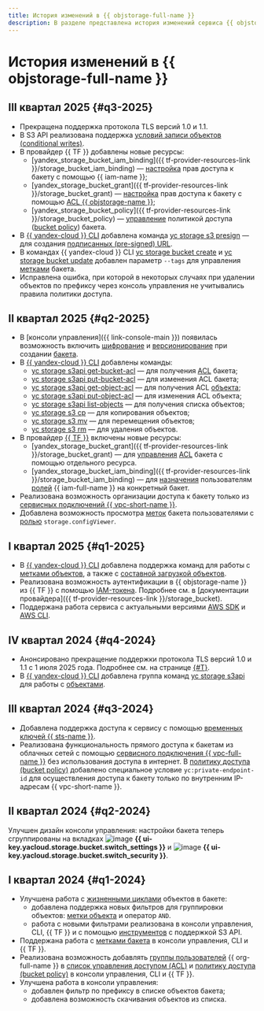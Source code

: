 ```yaml
---
title: История изменений в {{ objstorage-full-name }}
description: В разделе представлена история изменений сервиса {{ objstorage-name }}.
---
```


# История изменений в {{ objstorage-full-name }}

## III квартал 2025 {#q3-2025}

* Прекращена поддержка протокола TLS версий 1.0 и 1.1.
* В S3 API реализована поддержка [условий записи объектов (conditional writes)](./concepts/object.md#conditional-writes).
* В провайдер {{ TF }} добавлены новые ресурсы:
  * [yandex_storage_bucket_iam_binding]({{ tf-provider-resources-link }}/storage_bucket_iam_binding) — [настройка](operations/buckets/iam-access.md) прав доступа к бакету с помощью {{ iam-name }};
  * [yandex_storage_bucket_grant]({{ tf-provider-resources-link }}/storage_bucket_grant) — [настройка](./operations/buckets/edit-acl.md) прав доступа к бакету с помощью [ACL {{ objstorage-name }}](./concepts/acl.md);
  * [yandex_storage_bucket_policy]({{ tf-provider-resources-link }}/storage_bucket_policy) — [управление](./operations/buckets/policy.md) политикой доступа ([bucket policy](concepts/policy.md)) бакета.
* В [{{ yandex-cloud }} CLI](../cli/quickstart.md) добавлена команда [yc storage s3 presign](./cli-ref/s3/presign.md) — для создания [подписанных (pre-signed) URL](./concepts/pre-signed-urls.md).
* В командах {{ yandex-cloud }} CLI [yc storage bucket create](./cli-ref/bucket/create.md) и [yc storage bucket update](./cli-ref/bucket/update.md) добавлен параметр `--tags` для управления [метками](./concepts/tags.md) бакета.
* Исправлена ошибка, при которой в некоторых случаях при удалении объектов по префиксу через консоль управления не учитывались правила политики доступа.

## II квартал 2025 {#q2-2025}

* В [консоли управления]({{ link-console-main }}) появилась возможность включить [шифрование](./concepts/encryption.md) и [версионирование](./concepts/versioning.md) при создании [бакета](./concepts/bucket.md).
* В [{{ yandex-cloud }} CLI](../cli/quickstart.md) добавлены команды:
  * [yc storage s3api get-bucket-acl](./cli-ref/s3api/get-bucket-acl.md) — для получения [ACL](./security/acl.md) бакета;
  * [yc storage s3api put-bucket-acl](./cli-ref/s3api/put-bucket-acl.md) — для изменения ACL бакета;
  * [yc storage s3api get-object-acl](./cli-ref/s3api/get-object-acl.md) — для получения ACL [объекта](./concepts/object.md);
  * [yc storage s3api put-object-acl](./cli-ref/s3api/put-object-acl.md) — для изменения ACL объекта;
  * [yc storage s3api list-objects](./cli-ref/s3api/list-objects.md) — для получения списка объектов;
  * [yc storage s3 cp](./cli-ref/s3/cp.md) — для копирования объектов;
  * [yc storage s3 mv](./cli-ref/s3/mv.md) — для перемещения объектов;
  * [yc storage s3 rm](./cli-ref/s3/rm.md) — для удаления объектов.
* В провайдер [{{ TF }}](../tutorials/infrastructure-management/terraform-quickstart.md) включены новые ресурсы:
  * [yandex_storage_bucket_grant]({{ tf-provider-resources-link }}/storage_bucket_grant) — для [управления](./operations/buckets/edit-acl.md) [ACL](./security/acl.md) бакета с помощью отдельного ресурса.
  * [yandex_storage_bucket_iam_binding]({{ tf-provider-resources-link }}/storage_bucket_iam_binding) — для [назначения](./operations/buckets/iam-access.md) пользователям [ролей](./security/index.md) {{ iam-full-name }} на конкретный бакет.
* Реализована возможность организации доступа к бакету только из [сервисных подключений {{ vpc-short-name }}](../vpc/concepts/private-endpoint.md).
* Добавлена возможность просмотра [меток](./concepts/tags.md) бакета пользователями с [ролью](./security/index.md#storage-config-viewer) `storage.configViewer`.

## I квартал 2025 {#q1-2025}

* В [{{ yandex-cloud }} CLI](../cli/quickstart.md) добавлена поддержка команд для работы с [метками объектов](./concepts/tags.md#object-tags), а также с [составной загрузкой объектов](./concepts/multipart.md).
* Реализована возможность аутентификации в {{ objstorage-name }} из {{ TF }} с помощью [IAM-токена](../iam/concepts/authorization/iam-token.md). Подробнее см. в [документации провайдера]({{ tf-provider-resources-link }}/storage_bucket).
* Поддержана работа сервиса с актуальными версиями [AWS SDK](./tools/sdk/index.md) и [AWS CLI](./tools/aws-cli.md).

## IV квартал 2024 {#q4-2024}

* Анонсировано прекращение поддержки протокола TLS версий 1.0 и 1.1 с 1 июля 2025 года. Подробнее см. на странице [{#T}](./concepts/tls.md).
* В [{{ yandex-cloud }} CLI](../cli/quickstart.md) добавлена группа команд [yc storage s3api](../cli/cli-ref/storage/cli-ref/s3api/index.md) для работы с [объектами](./concepts/object.md).

## III квартал 2024 {#q3-2024}

* Добавлена поддержка доступа к сервису с помощью [временных ключей {{ sts-name }}](./operations/buckets/create-sts-key.md).
* Реализована функциональность прямого доступа к бакетам из облачных сетей с помощью [сервисного подключения {{ vpc-full-name }}](./operations/buckets/access-via-vpc.md) без использования доступа в интернет. В [политику доступа (bucket policy)](./security/policy.md) добавлено специальное условие `yc:private-endpoint-id` для осуществления доступа к бакету только по внутренним IP-адресам {{ vpc-short-name }}.

## II квартал 2024 {#q2-2024}

Улучшен дизайн консоли управления: настройки бакета теперь сгруппированы на вкладках ![image](../_assets/console-icons/wrench.svg) **{{ ui-key.yacloud.storage.bucket.switch_settings }}** и ![image](../_assets/console-icons/persons-lock.svg) **{{ ui-key.yacloud.storage.bucket.switch_security }}**.

## I квартал 2024 {#q1-2024}

* Улучшена работа с [жизненными циклами](./concepts/lifecycles.md) объектов в бакете:
  * добавлена поддержка новых фильтров для группировки объектов: [метки объекта](./concepts/tags.md#object-tags) и оператор `AND`.
  * работа с новыми фильтрами реализована в консоли управления, CLI, {{ TF }} и с помощью [инструментов](./tools/) с поддержкой S3 API.
* Поддержана работа с [метками бакета](./concepts/tags.md#bucket-tags) в консоли управления, CLI и {{ TF }}.
* Реализована возможность добавлять [группы пользователей](../organization/concepts/groups.md) {{ org-full-name }} в [список управления доступом (ACL)](./security/acl.md) и [политику доступа (bucket policy)](./security/policy.md) в консоли управления, CLI и {{ TF }}.
* Улучшена работа в консоли управления:
  * добавлен фильтр по префиксу в списке объектов бакета;
  * добавлена возможность скачивания объектов из списка.
